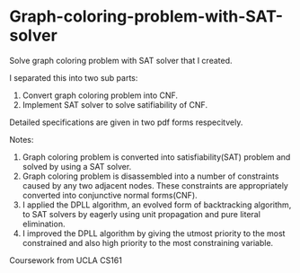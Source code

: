 # Graph-coloring-problem-with-SAT-solver
Solve graph coloring problem with SAT solver that I created.

I separated this into two sub parts:

1. Convert graph coloring problem into CNF.
2. Implement SAT solver to solve satifiability of CNF.

Detailed specifications are given in two pdf forms respecitvely.


Notes:

1. Graph coloring problem is converted into satisfiability(SAT) problem and solved by using a SAT solver.
2. Graph coloring problem is disassembled into a number of constraints caused by any two adjacent nodes. These constraints are appropriately converted into conjunctive normal forms(CNF).
3. I applied the DPLL algorithm, an evolved form of backtracking algorithm, to SAT solvers by eagerly using unit propagation and pure literal elimination.
4. I improved the DPLL algorithm by giving the utmost priority to the most constrained and also high priority to the most constraining variable.

Coursework from UCLA CS161

